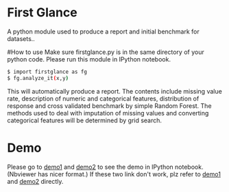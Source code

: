 # First Glance
A python module used to produce a report and initial benchmark for datasets..


#How to use
Make sure firstglance.py is in the same directory of your python code.
Please run this module in IPython notebook.

```bash
$ import firstglance as fg
$ fg.analyze_it(x,y)
```

This will automatically produce a report. The contents include missing value rate, description of numeric and categorical features, distribution of response and cross validated benchmark by simple Random Forest. The methods used to deal with imputation of missing values and converting categorical features will be determined by grid search.

# Demo
Please go to [demo1](http://nbviewer.jupyter.org/github/billycyy/first_glance/blob/master/demo_first_glance.ipynb) and [demo2](http://nbviewer.jupyter.org/github/billycyy/first_glance/blob/master/demo_first_glance_2.ipynb) to see the demo in IPython notebook. (Nbviewer has nicer format.)
If these two link don't work, plz refer to [demo1](/demo_first_glance.ipynb) and [demo2](/demo_first_glance_2.ipynb) directly.
